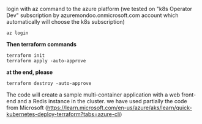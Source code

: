 
login with az command to the azure platform (we tested on "k8s Operator Dev" subscription by azuremondoo.onmicrosoft.com account which automatically will choose the k8s subscription)

```
az login
```

**Then terraform commands**

```
terraform init
terraform apply -auto-approve
```


**at the end, please**

```
terraform destroy -auto-approve
```



The code will create a sample multi-container application with a web front-end and a Redis instance in the cluster.
we have used partially the code from Microsoft (https://learn.microsoft.com/en-us/azure/aks/learn/quick-kubernetes-deploy-terraform?tabs=azure-cli)